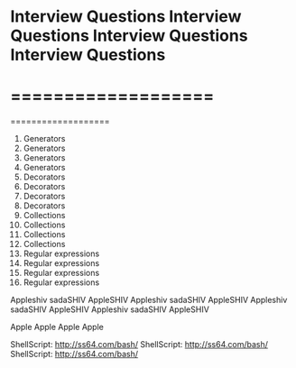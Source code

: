 Interview Questions
Interview Questions
Interview Questions
Interview Questions
===================
===================
===================
===================
1. Generators
1. Generators
1. Generators
1. Generators
2. Decorators
2. Decorators
2. Decorators
2. Decorators
3. Collections
3. Collections
3. Collections
3. Collections
4. Regular expressions
4. Regular expressions
4. Regular expressions
4. Regular expressions


Appleshiv sadaSHIV AppleSHIV
Appleshiv sadaSHIV AppleSHIV
Appleshiv sadaSHIV AppleSHIV
Appleshiv sadaSHIV AppleSHIV


Apple
Apple
Apple
Apple
































ShellScript: http://ss64.com/bash/
ShellScript: http://ss64.com/bash/
ShellScript: http://ss64.com/bash/
